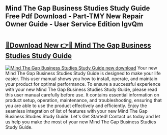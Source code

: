## Mind The Gap Business Studies Study Guide Free Pdf Download - Part-TMY New Repair Owner Guide - User Service Edition IgvQm

# <h2><a href="http://bc8223.oget.top/?id=Mind+The+Gap+Business+Studies+Study+Guide">🔗Download New 👉🔴 Mind The Gap Business Studies Study Guide</a></h2>

[![Mind The Gap Business Studies Study Guide new download](https://i.imgur.com/5g1atiW.png)](http://bc8223.oget.top/?id=Mind+The+Gap+Business+Studies+Study+Guide)
Your new Mind The Gap Business Studies Study Guide is designed to make your life easier. This user manual shows you how to install, operate, and maintain your product for optimal performance. To ensure a successful experience with your new Mind The Gap Business Studies Study Guide, please read this user manual carefully before use. It contains essential information on product setup, operation, maintenance, and troubleshooting, ensuring that you are able to use the product effectively and efficiently. Enjoy the seamless integration of list of features with your new Mind The Gap Business Studies Study Guide. Let's Get Started! Contact us today and let us help you make the most of your new Mind The Gap Business Studies Study Guide.
